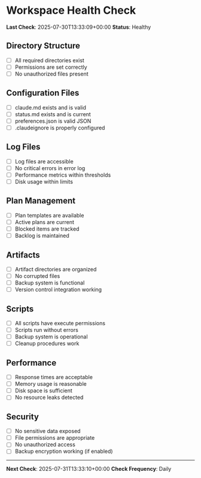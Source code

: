 # Workspace Health Check
**Last Check**: 2025-07-30T13:33:09+00:00
**Status**: Healthy

## Directory Structure
- [ ] All required directories exist
- [ ] Permissions are set correctly
- [ ] No unauthorized files present

## Configuration Files
- [ ] claude.md exists and is valid
- [ ] status.md exists and is current
- [ ] preferences.json is valid JSON
- [ ] .claudeignore is properly configured

## Log Files
- [ ] Log files are accessible
- [ ] No critical errors in error log
- [ ] Performance metrics within thresholds
- [ ] Disk usage within limits

## Plan Management
- [ ] Plan templates are available
- [ ] Active plans are current
- [ ] Blocked items are tracked
- [ ] Backlog is maintained

## Artifacts
- [ ] Artifact directories are organized
- [ ] No corrupted files
- [ ] Backup system is functional
- [ ] Version control integration working

## Scripts
- [ ] All scripts have execute permissions
- [ ] Scripts run without errors
- [ ] Backup system is operational
- [ ] Cleanup procedures work

## Performance
- [ ] Response times are acceptable
- [ ] Memory usage is reasonable
- [ ] Disk space is sufficient
- [ ] No resource leaks detected

## Security
- [ ] No sensitive data exposed
- [ ] File permissions are appropriate
- [ ] No unauthorized access
- [ ] Backup encryption working (if enabled)

---
**Next Check**: 2025-07-31T13:33:10+00:00
**Check Frequency**: Daily
